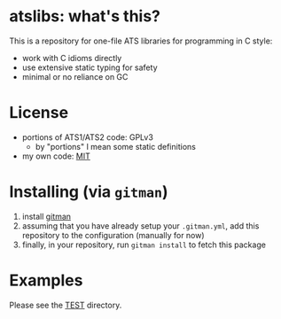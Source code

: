 # atslibs: what's this?

This is a repository for one-file ATS libraries for programming in C
style:

* work with C idioms directly
* use extensive static typing for safety
* minimal or no reliance on GC

# License

* portions of ATS1/ATS2 code: GPLv3
  * by "portions" I mean some static definitions
* my own code: [MIT](./LICENSE)

# Installing (via `gitman`)

1. install [gitman](https://github.com/jacebrowning/gitman)
2. assuming that you have already setup your `.gitman.yml`, add this
   repository to the configuration (manually for now)
3. finally, in your repository, run `gitman install` to fetch this
   package

# Examples

Please see the [TEST](TEST) directory.
